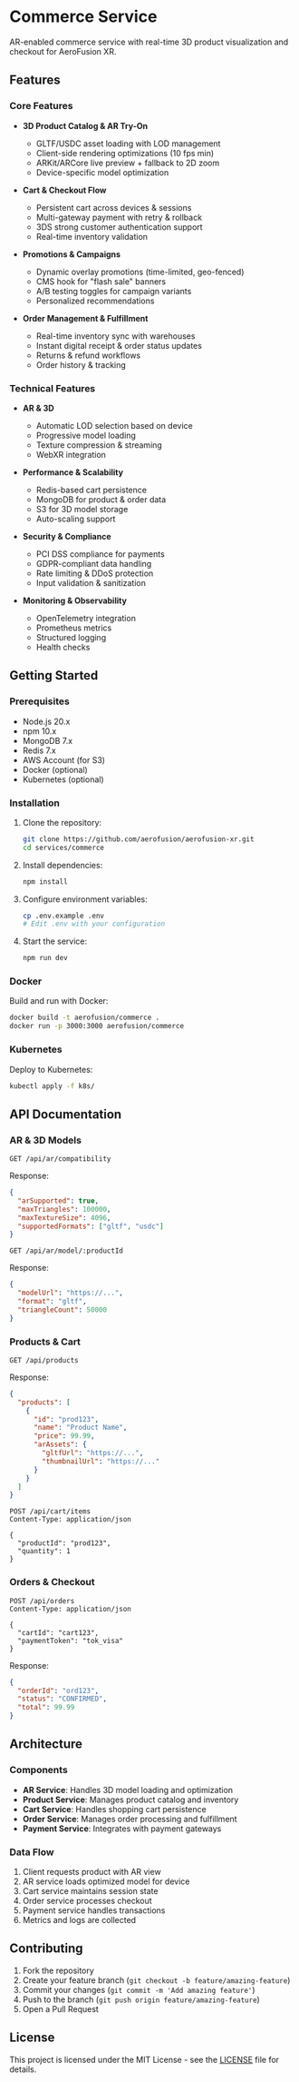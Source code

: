 # Commerce Service

AR-enabled commerce service with real-time 3D product visualization and checkout for AeroFusion XR.

## Features

### Core Features

- **3D Product Catalog & AR Try-On**
  - GLTF/USDC asset loading with LOD management
  - Client-side rendering optimizations (10 fps min)
  - ARKit/ARCore live preview + fallback to 2D zoom
  - Device-specific model optimization

- **Cart & Checkout Flow**
  - Persistent cart across devices & sessions
  - Multi-gateway payment with retry & rollback
  - 3DS strong customer authentication support
  - Real-time inventory validation

- **Promotions & Campaigns**
  - Dynamic overlay promotions (time-limited, geo-fenced)
  - CMS hook for "flash sale" banners
  - A/B testing toggles for campaign variants
  - Personalized recommendations

- **Order Management & Fulfillment**
  - Real-time inventory sync with warehouses
  - Instant digital receipt & order status updates
  - Returns & refund workflows
  - Order history & tracking

### Technical Features

- **AR & 3D**
  - Automatic LOD selection based on device
  - Progressive model loading
  - Texture compression & streaming
  - WebXR integration

- **Performance & Scalability**
  - Redis-based cart persistence
  - MongoDB for product & order data
  - S3 for 3D model storage
  - Auto-scaling support

- **Security & Compliance**
  - PCI DSS compliance for payments
  - GDPR-compliant data handling
  - Rate limiting & DDoS protection
  - Input validation & sanitization

- **Monitoring & Observability**
  - OpenTelemetry integration
  - Prometheus metrics
  - Structured logging
  - Health checks

## Getting Started

### Prerequisites

- Node.js 20.x
- npm 10.x
- MongoDB 7.x
- Redis 7.x
- AWS Account (for S3)
- Docker (optional)
- Kubernetes (optional)

### Installation

1. Clone the repository:
   ```bash
   git clone https://github.com/aerofusion/aerofusion-xr.git
   cd services/commerce
   ```

2. Install dependencies:
   ```bash
   npm install
   ```

3. Configure environment variables:
   ```bash
   cp .env.example .env
   # Edit .env with your configuration
   ```

4. Start the service:
   ```bash
   npm run dev
   ```

### Docker

Build and run with Docker:

```bash
docker build -t aerofusion/commerce .
docker run -p 3000:3000 aerofusion/commerce
```

### Kubernetes

Deploy to Kubernetes:

```bash
kubectl apply -f k8s/
```

## API Documentation

### AR & 3D Models

```http
GET /api/ar/compatibility
```

Response:
```json
{
  "arSupported": true,
  "maxTriangles": 100000,
  "maxTextureSize": 4096,
  "supportedFormats": ["gltf", "usdc"]
}
```

```http
GET /api/ar/model/:productId
```

Response:
```json
{
  "modelUrl": "https://...",
  "format": "gltf",
  "triangleCount": 50000
}
```

### Products & Cart

```http
GET /api/products
```

Response:
```json
{
  "products": [
    {
      "id": "prod123",
      "name": "Product Name",
      "price": 99.99,
      "arAssets": {
        "gltfUrl": "https://...",
        "thumbnailUrl": "https://..."
      }
    }
  ]
}
```

```http
POST /api/cart/items
Content-Type: application/json

{
  "productId": "prod123",
  "quantity": 1
}
```

### Orders & Checkout

```http
POST /api/orders
Content-Type: application/json

{
  "cartId": "cart123",
  "paymentToken": "tok_visa"
}
```

Response:
```json
{
  "orderId": "ord123",
  "status": "CONFIRMED",
  "total": 99.99
}
```

## Architecture

### Components

- **AR Service**: Handles 3D model loading and optimization
- **Product Service**: Manages product catalog and inventory
- **Cart Service**: Handles shopping cart persistence
- **Order Service**: Manages order processing and fulfillment
- **Payment Service**: Integrates with payment gateways

### Data Flow

1. Client requests product with AR view
2. AR service loads optimized model for device
3. Cart service maintains session state
4. Order service processes checkout
5. Payment service handles transactions
6. Metrics and logs are collected

## Contributing

1. Fork the repository
2. Create your feature branch (`git checkout -b feature/amazing-feature`)
3. Commit your changes (`git commit -m 'Add amazing feature'`)
4. Push to the branch (`git push origin feature/amazing-feature`)
5. Open a Pull Request

## License

This project is licensed under the MIT License - see the [LICENSE](LICENSE) file for details. 